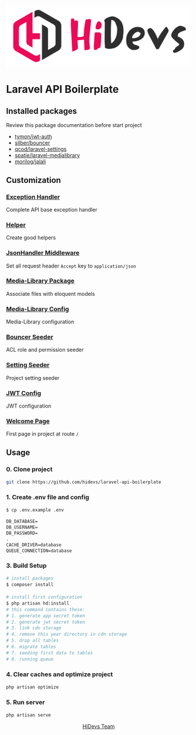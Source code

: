 <p align="center">
<a href="https://hidevs.team" target="_blank">
<img src="public/welcome/img/logo.png" width="900">
</a>
</p>

# Laravel API Boilerplate




## Installed packages
Review this package documentation before start project

* [tymon/jwt-auth](https://github.com/tymondesigns/jwt-auth)
* [silber/bouncer](https://github.com/JosephSilber/bouncer)
* [qcod/laravel-settings](https://github.com/qcod/laravel-settings)
* [spatie/laravel-medialibrary](https://github.com/spatie/laravel-medialibrary)
* [morilog/jalali](https://github.com/morilog/jalali)




## Customization

### [Exception Handler](app/Exceptions/Handler.php)
Complete API base exception handler

### [Helper](app/Helpers/base.php)
Create good helpers

### [JsonHandler Middleware](app/Http/Middleware/JsonHandler.php)
Set all request header `Accept` key to `application/json`

### [Media-Library Package](https://spatie.be/docs/laravel-medialibrary)
Associate files with eloquent models

### [Media-Library Config](config/media-library.php)
Media-Library configuration

### [Bouncer Seeder](database/seeders/BouncerSeeder.php)
ACL role and permission seeder

### [Setting Seeder](database/seeders/SettingSeeder.php)
Project setting seeder

### [JWT Config](config/jwt.php)
JWT configuration

### [Welcome Page](resources/views/welcome.blade.php)
First page in project at route `/`




## Usage

### 0. Clone project
```bash
git clone https://github.com/hidevs/laravel-api-boilerplate
```

### 1. Create .env file and config
```bash
$ cp .env.example .env
```
```dotenv
DB_DATABASE=
DB_USERNAME=
DB_PASSWORD=
.
CACHE_DRIVER=database
QUEUE_CONNECTION=database
```




### 3. Build Setup

```bash
# install packages
$ composer install

# install first configuration
$ php artisan hd:install
# this command contains these:
# 1. generate app secret token
# 2. generate jwt secret token
# 3. link cdn storage
# 4. remove this year directory in cdn storage
# 5. drop all tables
# 6. migrate tables
# 7. seeding first data to tables
# 8. running queue
```




### 4. Clear caches and optimize project
```bash
php artisan optimize
```





### 5. Run server
```bash
php artisan serve
```




<p align="center">
    <a href="https://hidevs.team">HiDevs Team</a>
</p>
